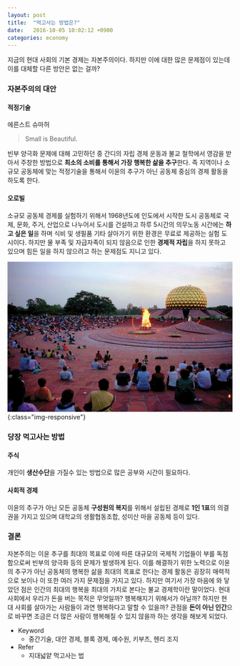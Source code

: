 ```yaml
---
layout: post
title:  "먹고사는 방법은?"
date:   2016-10-05 10:02:12 +0900
categories: economy
---
```

지금의 현대 사회의 기본 경제는 자본주의이다. 하지만 이에 대한 많은 문제점이 있는데 이를 대체할 다른 방안은 없는 걸까?

### 자본주의의 대안

#### 적정기술

에른스트 슈마허

> Small is Beautiful.

빈부 양극화 문제에 대해 고민하던 중 간디의 자립 경제 운동과 불교 철학에서 영감을 받아서 주창한 방법으로 **최소의 소비를 통해서 가장 행복한 삶을 추구**한다. 즉 지역이나 소규모 공동체에 맞는 적정기술을 통해서 이윤의 추구가 아닌 공동체 중심의 경제 활동을 하도록 한다.

#### 오로빌

소규모 공동체 경제를 실험하기 위해서 1968년도에 인도에서 시작한 도시 공동체로 국제, 문화, 주거, 산업으로 나누어서 도시를 건설하고 하루 5시간의 의무노동 시간에는 **하고 싶은 일**을 하며 식비 및 생필품 기타 살아가기 위한 환경은 무료로 제공하는 실험 도시이다. 하지만 물 부족 및 자급자족이 되지 않음으로 인한 **경제적 자립**을 하지 못하고 있으며 힘든 일을 하지 않으려고 하는 문제점도 지니고 있다.

![auroville](/images/Auroville.jpg){:class="img-responsive"}


### 당장 먹고사는 방법

#### 주식

개인이 **생산수단**을 가질수 있는 방법으로 많은 공부와 시간이 필요하다.

#### 사회적 경제

이윤의 추구가 아닌 모든 공동체 **구성원의 복지**를 위해서 설립된 경제로 **1인 1표**의 의결권을 가지고 있으며 대학교의 생활협동조합, 성미산 마을 공동체 등이 있다.

### 결론

자본주의는 이윤 추구를 최대의 목표로 이에 따른 대규모의 국제적 기업들이 부를 독점함으로써 빈부의 양극화 등의 문제가 발생하게 된다. 이를 해결하기 위한 노력으로 이윤의 추구가 아닌 공동체의 행복한 삶을 최대의 목표로 한다는 경제 활동은 굉장히 매력적으로 보이나 이 또한 여러 가지 문제점을 가지고 있다. 하지만 여기서 가장 마음에 와 닿았던 점은 인간의 최대의 행복을 최대의 가치로 본다는 불교 경제학이란 말이었다. 현대 사회에서 우리가 돈을 버는 목적은 무엇일까? 행복해지기 위해서가 아닐까? 하지만 현대 사회를 살아가는 사람들이 과연 행복하다고 말할 수 있을까? 관점을 **돈이 아닌 인간**으로 바꾸면 조금은 더 많은 사람이 행복해질 수 있지 않을까 하는 생각을 해보게 되었다.

- Keyword
  - 중간기술, 대안 경제, 블록 경제, 예수원, 키부츠, 헨리 조지
- Refer
  - 지대넓얕 먹고사는 법
